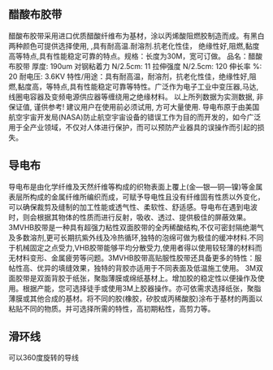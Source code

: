 ## 醋酸布胶带

醋酸布胶带采用进口优质醋酸纤维布为基材，涂以丙烯酸阻燃胶制造而成。有黑白两种颜色可提供选择使用, ,具有耐高温.耐溶剂.抗老化性佳， 绝缘性好,阻燃,黏度高等特点,具有性能稳定可靠的特点。规格：长度为30M，宽可订做。 品名：醋酸布胶带 厚度: 190um 对钢粘着力 N/2.5cm: 11 拉伸强度 N/2.5cm: 120 伸长率 %: 20 耐电压: 3.6KV 特性/用途：具有耐高温，耐溶剂，抗老化性佳，绝缘性好,阻燃,黏度高，等特点,具有性能稳定可靠等特性。广泛作为电子工业中变压器,马达, 线圈电容器及变频电源供应器等缠绕用之绝缘材料。 以上所列数据为实测数据, 非保证值, 谨供参考! 建议用户在使用前必须试用, 方可大量使用. 导电布原于由美国航空宇宙开发局(NASA)防止航空宇宙设备的错误工作为目的而开发的，如今广泛用于全产业领域，不仅对人体进行保护，而可以预防产业器具的误操作而引起的损失。

## 导电布
导电布是由化学纤维及天然纤维等构成的织物表面上覆上(金—银—铜—镍)等金属表层所构成的金属纤维所编织而成，可赋予导电性且没有纤维固有性质以外变化，可以确保裁剪及缝制的加工性能或透气性、柔软性、舒适感。导电布在遇到电波时，则会根据其物体的性质而进行反射，吸收、透过、提供极佳的屏蔽效果。 3MVHB胶带是一种具有超强力粘性双面胶带的全丙稀酸结构,不仅可密封隔绝潮气及多数溶剂,更可长期抗紫外线及冷热循环,独特的泡绵可做为极佳的缓冲材料.不同于机械固定之点受力,VHB胶带能够平均分散受力,使用者得以使用较轻薄的材料而无材料变形、金属疲劳等问题。3MVHB胶带高贴服性胶带还具备更多的特性：服帖性高、优异的填缝效果，独特的背胶亦适用于不同表面及低温施工使用。 3M双面胶带是双面背胶于纸张，聚脂薄膜或绵纸基材上。增加胶的稳定性以便操作及使用。根据产能，您可选择徒手或使用3M上胶器操作。亦可依需求选择纸张，聚脂薄膜或其他合成的基材。将不同的胶(橡胶，矽胶或丙稀酸胶)涂布于基材的两面以粘贴不同的物质。并可选择所需的特性，高初期粘性，高剪力等。

## 滑环线
可以360度旋转的导线